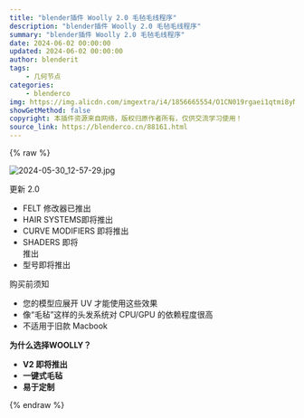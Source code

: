 ```yaml
---
title: "blender插件 Woolly 2.0 毛毡毛线程序"
description: "blender插件 Woolly 2.0 毛毡毛线程序"
summary: "blender插件 Woolly 2.0 毛毡毛线程序"
date: 2024-06-02 00:00:00
updated: 2024-06-02 00:00:00
author: blenderit
tags: 
    - 几何节点
categories:
    - blenderco
img: https://img.alicdn.com/imgextra/i4/1856665554/O1CN019rgaei1qtmi8yNI6X_!!1856665554.jpg
showGetMethod: false
copyright: 本插件资源来自网络，版权归原作者所有，仅供交流学习使用！
source_link: https://blenderco.cn/88161.html
---
```


{% raw %}
<p><img src="https://img.alicdn.com/imgextra/i4/1856665554/O1CN019rgaei1qtmi8yNI6X_!!1856665554.jpg" alt="2024-05-30_12-57-29.jpg"></p><p>更新 2.0</p><ul>
<li>FELT 修改器已推出</li>
<li>HAIR SYSTEMS即将推出</li>
<li>CURVE MODIFIERS 即将推出</li>
<li>SHADERS 即将<br>
推出</li>
<li>型号即将推出</li>
</ul><p>购买前须知</p><ul>
<li>您的模型应展开 UV 才能使用这些效果</li>
<li>像“毛毡”这样的头发系统对 CPU/GPU 的依赖程度很高</li>
<li>不适用于旧款 Macbook</li>
</ul><p><strong>为什么选择WOOLLY？</strong></p><ul>
<li><strong>V2 即将推出</strong></li>
<li><b>一键式毛毡</b></li>
<li><strong>易于定制</strong></li>
</ul>
<div style="display: none">blenderco</div>
{% endraw %}